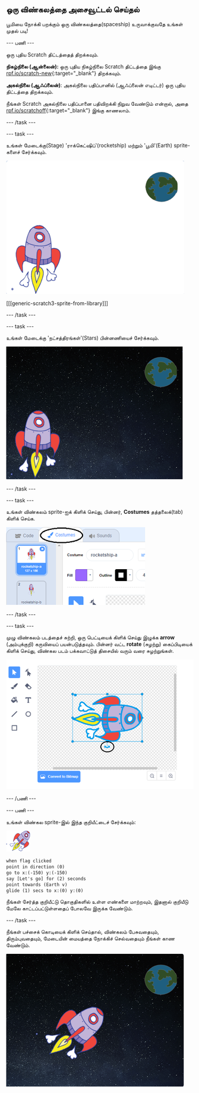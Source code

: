 ## ஒரு விண்கலத்தை அசைவூட்டல் செய்தல்

பூமியை நோக்கி பறக்கும் ஒரு விண்கலத்தை(spaceship) உருவாக்குவதே உங்கள் முதல் படி!

--- பணி ---

ஒரு புதிய Scratch திட்டத்தைத் திறக்கவும்.

**நிகழ்நிலை (ஆன்லைன்):** ஒரு புதிய நிகழ்நிலை Scratch திட்டத்தை இங்கு [rpf.io/scratch-new](http://rpf.io/scratchon){:target="_blank"} திறக்கவும்.

**அகல்நிலை (ஆஃப்லைன்)**: அகல்நிலை பதிப்பானில் (ஆஃப்லைன் எடிட்டர்) ஒரு புதிய திட்டத்தை திறக்கவும்.

நீங்கள் Scratch அகல்நிலை பதிப்பானை பதிவிறக்கி நிறுவ வேண்டும் என்றால், அதை [rpf.io/scratchoff](http://rpf.io/scratchoff){:target="_blank"} இங்கு காணலாம்.

--- /task ---

--- task ---

உங்கள் மேடைக்கு(Stage) 'ராக்கெட்ஷிப்'(rocketship) மற்றும் 'பூமி'(Earth) sprite-களைச் சேர்க்கவும்.

![விண்கலம் மற்றும் பூமி sprite-கள்](images/space-sprites.png)

[[[generic-scratch3-sprite-from-library]]]

--- /task ---

--- task ---

உங்கள் மேடைக்கு 'நட்சத்திரங்கள்'(Stars) பின்னணியைச் சேர்க்கவும்.

![ஒரு விண்வெளி பின்னணி](images/space-backdrop.png)

--- /task ---

--- task ---

உங்கள் விண்கலம் sprite-ஐக் கிளிக் செய்து, பின்னர், **Costumes** தத்தலைக்(tab) கிளிக் செய்க.

![Sprite costume](images/space-costume.png)

--- /task ---

--- task ---

முழு விண்கலம் படத்தைச் சுற்றி, ஒரு பெட்டியைக் கிளிக் செய்து இழுக்க **arrow** (அம்புக்குறி) கருவியைப் பயன்படுத்தவும். பின்னர் வட்ட **rotate** (சுழற்று) கைப்பிடியைக் கிளிக் செய்து, விண்கல படம் பக்கவாட்டுத் திசையில் வரும் வரை சுழற்றுங்கள்.

![ஒரு costume -ஐச் சுழற்றுதல்](images/space-rotate.png)

--- /பணி ---

--- பணி ---

உங்கள் விண்கல sprite-இல் இந்த குறியீட்டைச் சேர்க்கவும்:

![விண்கலம் sprite](images/sprite-spaceship.png)

```blocks3
when flag clicked
point in direction (0)
go to x:(-150) y:(-150)
say [Let's go] for (2) seconds
point towards (Earth v)
glide (1) secs to x:(0) y:(0)
```

நீங்கள் சேர்த்த குறியீட்டு தொகுதிகளில் உள்ள எண்களை மாற்றவும், இதனால் குறியீடு மேலே காட்டப்பட்டுள்ளதைப் போலவே இருக்க வேண்டும்.

--- /task ---

நீங்கள் பச்சைக் கொடியைக் கிளிக் செய்தால், விண்கலம் பேசுவதையும், திரும்புவதையும், மேடையின் மையத்தை நோக்கிச் செல்வதையும் நீங்கள் காண வேண்டும்.

![ஒரு விண்கலம் அசைவூட்டலைச் சோதித்தல்](images/space-animate-stage.png)